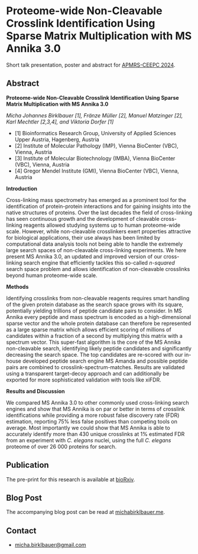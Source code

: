 # Proteome-wide Non-Cleavable Crosslink Identification Using Sparse Matrix Multiplication with MS Annika 3.0

Short talk presentation, poster and abstract for [APMRS-CEEPC 2024](https://www.apma.at/apmrs-ceepc-2024/).

## Abstract

**Proteome-wide Non-Cleavable Crosslink Identification Using Sparse Matrix Multiplication with MS Annika 3.0**

*Micha Johannes Birklbauer \[1\], Fränze Müller \[2\], Manuel Matzinger \[2\], Karl Mechtler \[2,3,4\], and Viktoria Dorfer \[1\]*

- \[1\] Bioinformatics Research Group, University of Applied Sciences Upper Austria, Hagenberg, Austria
- \[2\] Institute of Molecular Pathology (IMP), Vienna BioCenter (VBC), Vienna, Austria
- \[3\] Institute of Molecular Biotechnology (IMBA), Vienna BioCenter (VBC), Vienna, Austria
- \[4\] Gregor Mendel Institute (GMI), Vienna BioCenter (VBC), Vienna, Austria

**Introduction**

Cross-linking mass spectrometry has emerged as a prominent tool for the identification of protein-protein interactions and for gaining insights into the native structures of proteins. Over the last decades the field of cross-linking has seen continuous growth and the development of cleavable cross-linking reagents allowed studying systems up to human proteome-wide scale. However, while non-cleavable crosslinkers exert properties attractive for biological applications, their use always has been limited by computational data analysis tools not being able to handle the extremely large search spaces of non-cleavable cross-linking experiments. We here present MS Annika 3.0, an updated and improved version of our cross-linking search engine that efficiently tackles this so-called *n-squared* search space problem and allows identification of non-cleavable crosslinks beyond human proteome-wide scale.

**Methods**

Identifying crosslinks from non-cleavable reagents requires smart handling of the given protein database as the search space grows with its square, potentially yielding trillions of peptide candidate pairs to consider. In MS Annika every peptide and mass spectrum is encoded as a high-dimensional sparse vector and the whole protein database can therefore be represented as a large sparse matrix which allows efficient scoring of millions of candidates within a fraction of a second by multiplying this matrix with a spectrum vector. This super-fast algorithm is the core of the MS Annika non-cleavable search, identifying likely peptide candidates and significantly decreasing the search space. The top candidates are re-scored with our in-house developed peptide search engine MS Amanda and possible peptide pairs are combined to crosslink-spectrum-matches. Results are validated using a transparent target-decoy approach and can additionally be exported for more sophisticated validation with tools like xiFDR.

**Results and Discussion**

We compared MS Annika 3.0 to other commonly used cross-linking search engines and show that MS Annika is on par or better in terms of crosslink identifications while providing a more robust false discovery rate (FDR) estimation, reporting 75% less false positives than competing tools on average. Most importantly we could show that MS Annika is able to accurately identify more than 430 unique crosslinks at 1% estimated FDR from an experiment with *C. elegans* nuclei, using the full *C. elegans* proteome of over 26 000 proteins for search.

## Publication

The pre-print for this research is available at [bioRxiv](https://doi.org/10.1101/2024.09.03.610962).

## Blog Post

The accompanying blog post can be read at [michabirklbauer.me](https://michabirklbauer.me/blog/matrixxlms).

## Contact

- [micha.birklbauer@gmail.com](mailto:micha.birklbauer@gmail.com)
